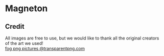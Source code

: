# Magneton

## Credit

All images are free to use, but we would like to thank all the original creators of the art we used!  
[fog png pictures @transparentpng.com](https://www.transparentpng.com/details/fog-pictures_2642.html)
